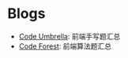 # Blogs
- [Code Umbrella](https://code-umbrella.vercel.app/): 前端手写题汇总
- [Code Forest](https://code-forest.vercel.app/): 前端算法题汇总